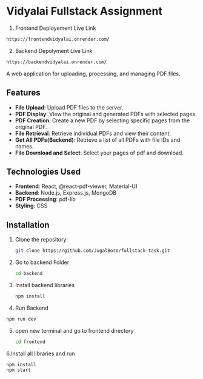 # Vidyalai Fullstack Assignment

1. Frontend Deployement Live Link
  ```bash
https://frontendvidyalai.onrender.com/

```
2. Backend Depolyment Live Link
```bash
https://backendvidyalai.onrender.com/
```
   
A web application for uploading, processing, and managing PDF files.

## Features

- **File Upload**: Upload PDF files to the server.
- **PDF Display**: View the original and generated PDFs with selected pages.
- **PDF Creation**: Create a new PDF by selecting specific pages from the original PDF.
- **File Retrieval**: Retrieve individual PDFs and view their content.
- **Get All PDFs(Backend)**: Retrieve a list of all PDFs with file IDs and names.
- **File Download and Select**: Select your pages of pdf and download.

## Technologies Used

- **Frontend**: React, @react-pdf-viewer, Material-UI
- **Backend**: Node.js, Express.js, MongoDB
- **PDF Processing**: pdf-lib
- **Styling**: CSS

## Installation

1. Clone the repository:

   ```bash
   git clone https://github.com/JugalBoro/fullstack-task.git

2. Go to backend Folder
   ```bash
   cd backend

3. Install backend libraries
   ```bash
   npm install
4.  Run Backend 
```bash
npm run dev

```
5. open new terminal and go to frontend directory
   ```bash
   cd frontend
6.Install all libraries and run
```bash
npm install
npm start





